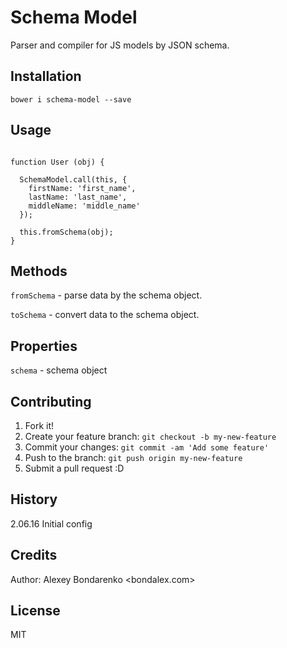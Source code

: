 # Schema Model

Parser and compiler for JS models by JSON schema. 

## Installation

```
bower i schema-model --save
```

## Usage

```

function User (obj) {
  
  SchemaModel.call(this, {
    firstName: 'first_name',
    lastName: 'last_name',
    middleName: 'middle_name'
  });
  
  this.fromSchema(obj);
}
```

## Methods

`fromSchema` - parse data by the schema object.

`toSchema` - convert data to the schema object.

## Properties

`schema` - schema object

## Contributing

1. Fork it!
2. Create your feature branch: `git checkout -b my-new-feature`
3. Commit your changes: `git commit -am 'Add some feature'`
4. Push to the branch: `git push origin my-new-feature`
5. Submit a pull request :D

## History

2.06.16 Initial config

## Credits

Author: Alexey Bondarenko <bondalex.com>

## License

MIT
